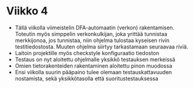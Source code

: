 # Viikko 4

* Tällä viikolla viimeistelin DFA-automaatin (verkon) rakentamisen. Toteutin myös simppelin verkonkulkijan, joka yrittää tunnistaa merkkijonoa, jos tunnistaa, niin ohjelma tulostaa kyseisen rivin testitiedostosta. Muuten ohjelma siirtyy tarkastamaan seuraavaa riviä.
* Laitoin projektille myös checkstyle konfiguraatio tiedoston
* Testaus on nyt aloitettu ohjelmalle yksikkö testauksen merkeissä
* Omien tietorakenteiden rakentaminen aloitettu pinon muodossa
* Ensi viikolla suurin pääpaino tulee olemaan testauskattavuuden nostamista, sekä yksikkötasolla että suoritustestauksessa
